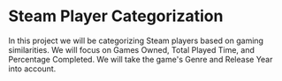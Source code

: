 # Steam Player Categorization
In this project we will be categorizing Steam players based on gaming similarities. 
We will focus on Games Owned, Total Played Time, and Percentage Completed. We will take the game's Genre and Release Year into account. 
